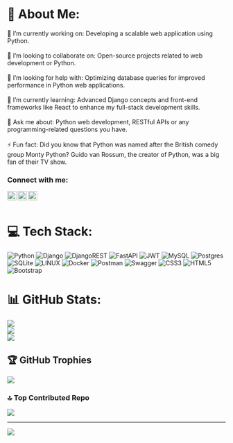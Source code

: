# 💫 About Me:
🔭 I’m currently working on: Developing a scalable web application using Python.<br><br>👯 I’m looking to collaborate on: Open-source projects related to web development or Python.<br><br>🤝 I’m looking for help with: Optimizing database queries for improved performance in Python web applications.<br><br>🌱 I’m currently learning: Advanced Django concepts and front-end frameworks like React to enhance my full-stack development skills.<br><br>💬 Ask me about: Python web development, RESTful APIs or any programming-related questions you have.<br><br>⚡ Fun fact: Did you know that Python was named after the British comedy group Monty Python? Guido van Rossum, the creator of Python, was a big fan of their TV show.

### Connect with me:

<a href="https://leetcode.com/obidjonova07/"><img align="left" src="https://raw.githubusercontent.com/rahuldkjain/github-profile-readme-generator/master/src/images/icons/Social/leet-code.svg" alt="Yu Shi | Medium" width="21px"/></a>
<a href="https://hackerrank.com/obidjonova07/"><img align="left" src="https://raw.githubusercontent.com/rahuldkjain/github-profile-readme-generator/master/src/images/icons/Social/hackerrank.svg" alt="Yu Shi | Medium" width="21px"/></a>
<a href="https://pinterest.com/obidjonova07/"><img align="left" src="https://raw.githubusercontent.com/rahuldkjain/github-profile-readme-generator/master/src/images/icons/Social/pinterest.svg" alt="Yu Shi | Medium" width="21px"/></a>
<br>
<br>


# 💻 Tech Stack:
![Python](https://img.shields.io/badge/python-3670A0?style=for-the-badge&logo=python&logoColor=ffdd54) ![Django](https://img.shields.io/badge/django-%23092E20.svg?style=for-the-badge&logo=django&logoColor=white) ![DjangoREST](https://img.shields.io/badge/DJANGO-REST-ff1709?style=for-the-badge&logo=django&logoColor=white&color=ff1709&labelColor=gray) ![FastAPI](https://img.shields.io/badge/FastAPI-005571?style=for-the-badge&logo=fastapi) ![JWT](https://img.shields.io/badge/JWT-black?style=for-the-badge&logo=JSON%20web%20tokens) ![MySQL](https://img.shields.io/badge/mysql-%2300f.svg?style=for-the-badge&logo=mysql&logoColor=white) ![Postgres](https://img.shields.io/badge/postgres-%23316192.svg?style=for-the-badge&logo=postgresql&logoColor=white) ![SQLite](https://img.shields.io/badge/sqlite-%2307405e.svg?style=for-the-badge&logo=sqlite&logoColor=white) ![LINUX](https://img.shields.io/badge/Linux-FCC624?style=for-the-badge&logo=linux&logoColor=black) ![Docker](https://img.shields.io/badge/docker-%230db7ed.svg?style=for-the-badge&logo=docker&logoColor=white) ![Postman](https://img.shields.io/badge/Postman-FF6C37?style=for-the-badge&logo=postman&logoColor=white) ![Swagger](https://img.shields.io/badge/-Swagger-%23Clojure?style=for-the-badge&logo=swagger&logoColor=white) ![CSS3](https://img.shields.io/badge/css3-%231572B6.svg?style=for-the-badge&logo=css3&logoColor=white) ![HTML5](https://img.shields.io/badge/html5-%23E34F26.svg?style=for-the-badge&logo=html5&logoColor=white) ![Bootstrap](https://img.shields.io/badge/bootstrap-%23563D7C.svg?style=for-the-badge&logo=bootstrap&logoColor=white) 

# 📊 GitHub Stats:
![](https://github-readme-stats.vercel.app/api?username=robiya07&theme=nord&hide_border=false&include_all_commits=false&count_private=false)<br/>
![](https://github-readme-streak-stats.herokuapp.com/?user=robiya07&theme=nord&hide_border=false)<br/>
![](https://github-readme-stats.vercel.app/api/top-langs/?username=robiya07&theme=nord&hide_border=false&include_all_commits=false&count_private=false&layout=compact)

## 🏆 GitHub Trophies
![](https://github-profile-trophy.vercel.app/?username=robiya07&theme=nord&no-frame=false&no-bg=true&margin-w=4)

### 🔝 Top Contributed Repo
![](https://github-contributor-stats.vercel.app/api?username=robiya07&limit=5&theme=nord&combine_all_yearly_contributions=true)

---
[![](https://visitcount.itsvg.in/api?id=robiya07&icon=0&color=12)](https://visitcount.itsvg.in)

<!-- Proudly created with GPRM ( https://gprm.itsvg.in ) -->
